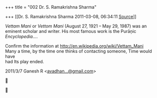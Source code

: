 +++
title = "002 Dr. S. Ramakrishna Sharma"

+++
[[Dr. S. Ramakrishna Sharma	2011-03-08, 06:34:11 [Source](https://groups.google.com/g/bvparishat/c/3nAf8q65vaI)]]



*Vettam Mani* or *Vettom Mani* (August 27, 1921 – May 29, 1987) was an eminent scholar and writer. His most famous work is the Purāņic *Encyclopedia*....  
  
Confirm the information at <http://en.wikipedia.org/wiki/Vettam_Mani>  
Many a time, by the time one thinks of contacting someone, Time would have   
had Its play ended.  
  

2011/3/7 Ganesh R \<[avadhan...@gmail.com]()\>





